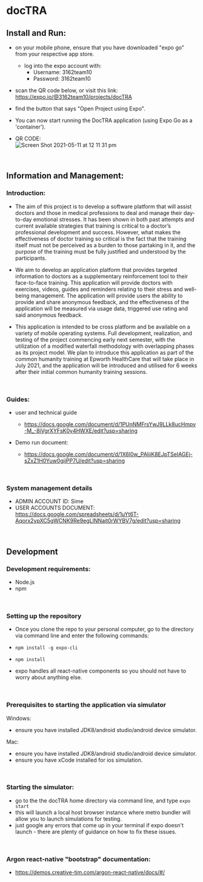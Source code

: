 
# docTRA

## Install and Run:
- on your mobile phone, ensure that you have downloaded "expo go" from your respective app store.
  * log into the expo account with:
       * Username: 3162team10  
       * Password: 3162team10
- scan the QR code below, or visit this link: https://expo.io/@3162team10/projects/docTRA
- find the button that says "Open Project using Expo".
- You can now start running the DocTRA application (using Expo Go as a 'container').

- QR CODE:<br>
![Screen Shot 2021-05-11 at 12 11 31 pm](https://user-images.githubusercontent.com/18438921/117747734-0e2fad00-b252-11eb-9d43-8201fc4b6f8b.png)
<br>


## Information and Management:

### Introduction:

  - The aim of this project is to develop a software platform that will assist doctors and those in medical professions to deal and manage their day-to-day emotional stresses. It has been shown in both past attempts and current available strategies that training is critical to a doctor’s professional development and success. However, what makes the effectiveness of doctor training so critical is the fact that the training itself must not be perceived as a burden to those partaking in it, and the purpose of the training must be fully justified and understood by the participants.

  - We aim to develop an application platform that provides targeted information to doctors as a supplementary reinforcement tool to their face-to-face training. This application will provide doctors with exercises, videos, guides and reminders relating to their stress and well-being management. The application will provide users the ability to provide and share anonymous feedback, and the effectiveness of the application will be measured via  usage data, triggered use rating and said anonymous feedback.

  - This application is intended to be cross platform and be available on a variety of mobile operating systems. Full development, realization, and testing of the project commencing early next semester, with the utilization of a modified waterfall methodology with overlapping phases as its project model.
We plan to introduce this application as part of the common humanity training at Epworth HealthCare that will take place in July 2021, and the application will be introduced and utilised for 6 weeks after their initial common humanity training sessions.
<br>


### Guides:
- user and technical guide
  - https://docs.google.com/document/d/1PUnNMFrsYwJ9LLk8ucHmpv-M_-8iVgrXYFsK0y4HWXE/edit?usp=sharing

- Demo run document:
  - https://docs.google.com/document/d/1X6I0w_PAljiK8EJpTSeIAGEj-sZxZ1H0Yuw0gijPP7U/edit?usp=sharing
<br>

### System management details
  - ADMIN ACCOUNT ID: Sime
  - USER ACCOUNTS DOCUMENT: https://docs.google.com/spreadsheets/d/1uYt6T-Aqorx2ypXC5gWCNK9Re9egLINNait0rWYBV7g/edit?usp=sharing
<br>

## Development

### Development requirements:
  - Node.js
  - npm
<br>


### Setting up the repository
  - Once you clone the repo to your personal computer, go to the directory via command line and enter the following commands:
  - `npm install -g expo-cli`
  - `npm install`
 
  - expo handles all react-native components so you should not have to worry about anything else.
<br>


### Prerequisites to starting the application via simulator
Windows:
  - ensure you have installed JDK8/android studio/android device simulator.

Mac:
  - ensure you have installed JDK8/android studio/android device simulator.
  - ensure you have xCode installed for ios simulation.
<br>


### Starting the simulator:
  - go to the the docTRA home directory via command line, and type `expo start`
  - this will launch a local host browser instance where metro bundler will allow you to launch simulations for testing.
  - just google any errors that come up in your terminal if expo doesn't launch - there are plenty of guidance on how to fix these issues.
<br>

### Argon react-native "bootstrap" documentation:
- https://demos.creative-tim.com/argon-react-native/docs/#/
